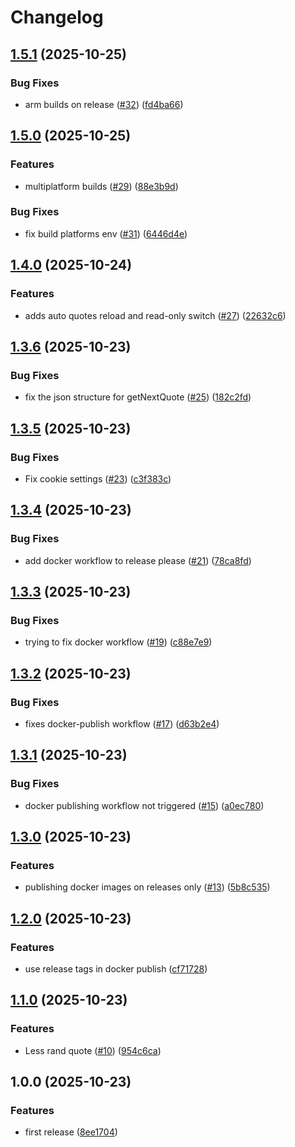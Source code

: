 # Changelog

## [1.5.1](https://github.com/muskeg/quote-api/compare/v1.5.0...v1.5.1) (2025-10-25)


### Bug Fixes

* arm builds on release ([#32](https://github.com/muskeg/quote-api/issues/32)) ([fd4ba66](https://github.com/muskeg/quote-api/commit/fd4ba66d6f0703c7603da674c49bac935bd461dd))

## [1.5.0](https://github.com/muskeg/quote-api/compare/v1.4.0...v1.5.0) (2025-10-25)


### Features

* multiplatform builds ([#29](https://github.com/muskeg/quote-api/issues/29)) ([88e3b9d](https://github.com/muskeg/quote-api/commit/88e3b9d7bd707a0540baabe7f34d00a06dfe98e2))


### Bug Fixes

* fix build platforms env ([#31](https://github.com/muskeg/quote-api/issues/31)) ([6446d4e](https://github.com/muskeg/quote-api/commit/6446d4e079bb3f830560d3cb46cf0dcf639ec500))

## [1.4.0](https://github.com/muskeg/quote-api/compare/v1.3.6...v1.4.0) (2025-10-24)


### Features

* adds auto quotes reload and read-only switch ([#27](https://github.com/muskeg/quote-api/issues/27)) ([22632c6](https://github.com/muskeg/quote-api/commit/22632c662afc70102442f11ede7033ded9c401cc))

## [1.3.6](https://github.com/muskeg/quote-api/compare/v1.3.5...v1.3.6) (2025-10-23)


### Bug Fixes

* fix the json structure for getNextQuote ([#25](https://github.com/muskeg/quote-api/issues/25)) ([182c2fd](https://github.com/muskeg/quote-api/commit/182c2fd12d0c61b3235f857c3b13f8eb1413d91c))

## [1.3.5](https://github.com/muskeg/quote-api/compare/v1.3.4...v1.3.5) (2025-10-23)


### Bug Fixes

* Fix cookie settings ([#23](https://github.com/muskeg/quote-api/issues/23)) ([c3f383c](https://github.com/muskeg/quote-api/commit/c3f383c5dbb1a27f53022ce39ea8f7faa6e9e26e))

## [1.3.4](https://github.com/muskeg/quote-api/compare/v1.3.3...v1.3.4) (2025-10-23)


### Bug Fixes

* add docker workflow to release please ([#21](https://github.com/muskeg/quote-api/issues/21)) ([78ca8fd](https://github.com/muskeg/quote-api/commit/78ca8fdff198ce57bbd1ba15a46e85c0a140dcbb))

## [1.3.3](https://github.com/muskeg/quote-api/compare/v1.3.2...v1.3.3) (2025-10-23)


### Bug Fixes

* trying to fix docker workflow ([#19](https://github.com/muskeg/quote-api/issues/19)) ([c88e7e9](https://github.com/muskeg/quote-api/commit/c88e7e9889aa2ff3af0194ed352547e59df1d96f))

## [1.3.2](https://github.com/muskeg/quote-api/compare/v1.3.1...v1.3.2) (2025-10-23)


### Bug Fixes

* fixes docker-publish workflow ([#17](https://github.com/muskeg/quote-api/issues/17)) ([d63b2e4](https://github.com/muskeg/quote-api/commit/d63b2e4ee0be0d73fcced0bea8adea5eca3ec6be))

## [1.3.1](https://github.com/muskeg/quote-api/compare/v1.3.0...v1.3.1) (2025-10-23)


### Bug Fixes

* docker publishing workflow not triggered ([#15](https://github.com/muskeg/quote-api/issues/15)) ([a0ec780](https://github.com/muskeg/quote-api/commit/a0ec780259411d7aa3ccb1e33f5c5540dc1032db))

## [1.3.0](https://github.com/muskeg/quote-api/compare/v1.2.0...v1.3.0) (2025-10-23)


### Features

* publishing docker images on releases only ([#13](https://github.com/muskeg/quote-api/issues/13)) ([5b8c535](https://github.com/muskeg/quote-api/commit/5b8c535b9b6babe0535233277416fbd7b26ec8ed))

## [1.2.0](https://github.com/muskeg/quote-api/compare/v1.1.0...v1.2.0) (2025-10-23)


### Features

* use release tags in docker publish ([cf71728](https://github.com/muskeg/quote-api/commit/cf71728bf8c99135286c74991b4b3a0c5fc31bcf))

## [1.1.0](https://github.com/muskeg/quote-api/compare/v1.0.0...v1.1.0) (2025-10-23)


### Features

* Less rand quote ([#10](https://github.com/muskeg/quote-api/issues/10)) ([954c6ca](https://github.com/muskeg/quote-api/commit/954c6ca6d944c0b541cfafea9401433ef531c324))

## 1.0.0 (2025-10-23)


### Features

* first release ([8ee1704](https://github.com/muskeg/quote-api/commit/8ee1704a62ada58cba791bbac73ae6ec939aacc3))
